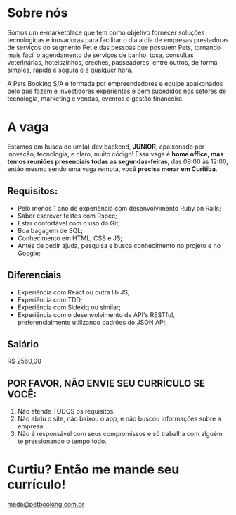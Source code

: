 # Sobre nós
Somos um e-marketplace que tem como objetivo fornecer soluções tecnologicas e inovadoras para facilitar o dia a dia de empresas prestadoras de serviços do segmento Pet e das pessoas que possuem Pets, tornando mais fácil o agendamento de serviços de banho, tosa, consultas veterinárias, hoteiszinhos, creches, passeadores, entre outros, de forma simples, rápida e segura e a qualquer hora. 

A Pets Booking S/A é formada por empreendedores e equipe apaixonados pelo que fazem e investidores experientes e bem sucedidos nos setores de tecnologia, marketing e vendas, eventos e gestão financeira.

# A vaga
Estamos em busca de um(a) dev backend, **JUNIOR**, apaixonado por inovação, tecnologia, e claro, muito código!
Essa vaga é **home office, mas temos reuniões presenciais todas as segundas-feiras**, das 09:00 às 12:00, então mesmo sendo uma vaga remota, você **precisa morar em Curitiba**.

## Requisitos:
* Pelo menos 1 ano de experiência com desenvolvimento Ruby on Rails;
* Saber escrever testes com Rspec;
* Estar confortável com o uso do Git;
* Boa bagagem de SQL;
* Conhecimento em HTML, CSS e JS;
* Antes de pedir ajuda, pesquisa e busca conhecimento no projeto e no Google;

## Diferenciais
* Experiência com React ou outra lib JS;
* Experiência com TDD;
* Experiência com Sidekiq ou similar;
* Experiência com o desenvolvimento de API's RESTful, preferencialmente utilizando padrões do JSON API;

## Salário
R$ 2560,00

## POR FAVOR, NÃO ENVIE SEU CURRÍCULO SE VOCÊ:
1. Não atende TODOS os requisitos.
2. Não abriu o site, não baixou o app, e não buscou informações sobre a empresa.
3. Não é responsável com seus compromissos e só trabalha com alguém te pressionando o tempo todo.

# Curtiu? Então me mande seu currículo!
mada@petbooking.com.br
